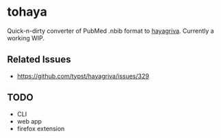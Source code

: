 # tohaya

Quick-n-dirty converter of PubMed .nbib format to [hayagriva](https://github.com/typst/hayagriva).
Currently a working WIP.

## Related Issues

- https://github.com/typst/hayagriva/issues/329

## TODO

- CLI
- web app
- firefox extension
